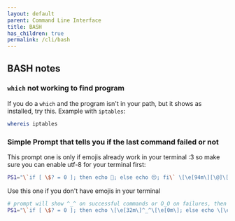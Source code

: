 ```yaml
---
layout: default
parent: Command Line Interface
title: BASH
has_children: true
permalink: /cli/bash
---
```


## BASH notes

### `which` not working to find program
If you do a `which` and the program isn't in your path, but it shows as installed, try this. Example with `iptables`:
```bash
whereis iptables
```

### Simple Prompt that tells you if the last command failed or not

This prompt one is only if emojis already work in your terminal :3 so make sure you can enable utf-8 for your terminal first:

```bash
PS1="\`if [ \$? = 0 ]; then echo 💙; else echo 😔; fi\` \[\e[94m\][\@]\[\e[0m\]\\$ "
```

Use this one if you don't have emojis in your terminal
```bash
# prompt will show ^_^ on successful commands or O_O on failures, then user, then time
PS1="\`if [ \$? = 0 ]; then echo \[\e[32m\]^_^\[\e[0m\]; else echo \[\e[31m\]O_O\[\e[0m\]; fi\`[\u.\@]\\$ "
```
